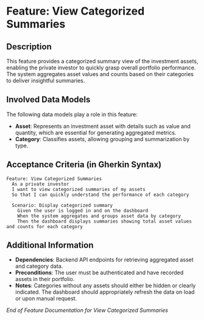 # Feature: **View Categorized Summaries**

## Description

This feature provides a categorized summary view of the investment assets, enabling the private investor to quickly grasp overall portfolio performance. The system aggregates asset values and counts based on their categories to deliver insightful summaries.

## Involved Data Models

The following data models play a role in this feature:

- **Asset**: Represents an investment asset with details such as value and quantity, which are essential for generating aggregated metrics.
- **Category**: Classifies assets, allowing grouping and summarization by type.

## Acceptance Criteria (in Gherkin Syntax)

```gherkin
Feature: View Categorized Summaries
  As a private investor
  I want to view categorized summaries of my assets
  So that I can quickly understand the performance of each category

  Scenario: Display categorized summary
    Given the user is logged in and on the dashboard
    When the system aggregates and groups asset data by category
    Then the dashboard displays summaries showing total asset values and counts for each category
```

## Additional Information

- **Dependencies**: Backend API endpoints for retrieving aggregated asset and category data.
- **Preconditions**: The user must be authenticated and have recorded assets in their portfolio.
- **Notes**: Categories without any assets should either be hidden or clearly indicated. The dashboard should appropriately refresh the data on load or upon manual request.

_End of Feature Documentation for View Categorized Summaries_
